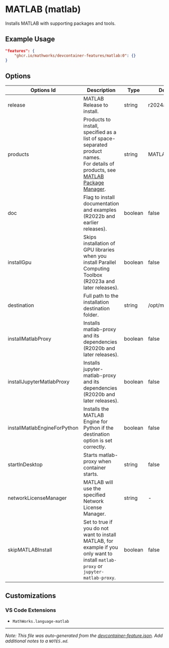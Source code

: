 
# MATLAB (matlab)

Installs MATLAB with supporting packages and tools.

## Example Usage

```json
"features": {
    "ghcr.io/mathworks/devcontainer-features/matlab:0": {}
}
```

## Options

| Options Id | Description | Type | Default Value |
|-----|-----|-----|-----|
| release | MATLAB Release to install. | string | r2024a |
| products | Products to install, specified as a list of space-separated product names.</br> For details of products, see [MATLAB Package Manager](https://github.com/mathworks-ref-arch/matlab-dockerfile/blob/main/MPM.md#product-installation-options). | string | MATLAB |
| doc | Flag to install documentation and examples (R2022b and earlier releases). | boolean | false |
| installGpu | Skips installation of GPU libraries when you install Parallel Computing Toolbox (R2023a and later releases). | boolean | false |
| destination | Full path to the installation destination folder. | string | /opt/matlab/$RELEASE |
| installMatlabProxy | Installs matlab-proxy and its dependencies (R2020b and later releases). | boolean | false |
| installJupyterMatlabProxy | Installs jupyter-matlab-proxy and its dependencies (R2020b and later releases). | boolean | false |
| installMatlabEngineForPython | Installs the MATLAB Engine for Python if the destination option is set correctly. | boolean | false |
| startInDesktop | Starts matlab-proxy when container starts. | string | false |
| networkLicenseManager | MATLAB will use the specified Network License Manager. | string | - |
| skipMATLABInstall | Set to true if you do not want to install MATLAB, for example if you only want to install `matlab-proxy` or `jupyter-matlab-proxy`. | boolean | false |

## Customizations

### VS Code Extensions

- `MathWorks.language-matlab`



---

_Note: This file was auto-generated from the [devcontainer-feature.json](https://github.com/mathworks/devcontainer-features/blob/main/src/matlab/devcontainer-feature.json).  Add additional notes to a `NOTES.md`._
